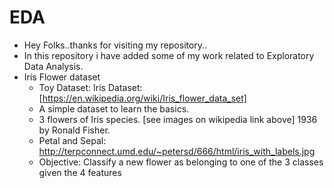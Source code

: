 # EDA
- Hey Folks..thanks for visiting my repository..
- In this repository i have added some of my work related to Exploratory Data Analysis.
- Iris Flower dataset
  - Toy Dataset: Iris Dataset: [https://en.wikipedia.org/wiki/Iris_flower_data_set]
  - A simple dataset to learn the basics.
  - 3 flowers of Iris species. [see images on wikipedia link above]
    1936 by Ronald Fisher.
  - Petal and Sepal: http://terpconnect.umd.edu/~petersd/666/html/iris_with_labels.jpg
  - Objective: Classify a new flower as belonging to one of the 3 classes given the 4 features
